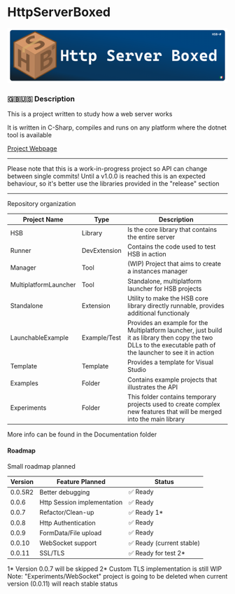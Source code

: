 # HttpServerBoxed

![alt text](banner.png)
### 🇬🇧🇺🇸 Description

This is a project written to study how a web server works

It is written in C-Sharp, compiles and runs on any platform where the dotnet tool is available

[Project Webpage](https://lorenzoconcas.github.io/HSB)

-----

Please note that this is a work-in-progress project so API can change between single commits! Until a v1.0.0 is reached this is an expected behaviour, so it's better use the libraries provided in the "release" section

-----

Repository organization


| Project Name                     | Type         | Description                                                                                                                                                    |
|----------------------------------|--------------|----------------------------------------------------------------------------------------------------------------------------------------------------------------|
| HSB                              | Library      | Is the core library that contains the entire server                                                                                                            |
| Runner                           | DevExtension | Contains the code used to test HSB in action                                                                                                                   |
| Manager                          | Tool         | (WIP) Project that aims to create a instances manager                                                                                                          |
| MultiplatformLauncher            | Tool         | Standalone, multiplatform launcher for HSB projects                                                                                                            |
| Standalone                       | Extension    | Utility to make the HSB core library directly runnable, provides additional functionaly                                                                        |
| LaunchableExample                | Example/Test | Provides an example for the Multiplatform launcher, just build it as library then copy the two DLLs to the executable path of the launcher to see it in action |
| Template                         | Template     | Provides a template for Visual Studio                                                                                                                          |
| Examples                         | Folder| Contains example projects that illustrates the API                                                                                                                    |
| Experiments | Folder | This folder contains temporary projects used to create complex new features that will be merged into the main library |


More info can be found in the Documentation folder
[](./Documentation/)


#### Roadmap
Small roadmap planned


| Version | Feature Planned             | Status                     |
|---------|-----------------------------|----------------------------|
| 0.0.5R2 | Better debugging            | ✅ Ready                   |
| 0.0.6   | Http Session implementation | ✅ Ready                   |
| 0.0.7   | Refactor/Clean-up           | ✅ Ready 1*                |
| 0.0.8   | Http Authentication         | ✅ Ready                   |
| 0.0.9   | FormData/File upload        | ✅ Ready                   |
| 0.0.10  | WebSocket support           | ✅ Ready (current stable)  | 
| 0.0.11  | SSL/TLS                     | ✅ Ready for test 2*         |

1* Version 0.0.7 will be skipped
2* Custom TLS implementation is still WIP
Note: "Experiments/WebSocket" project is going to be deleted when current version (0.0.11) will reach stable status